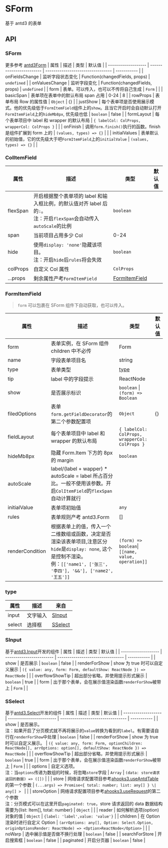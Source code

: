 # SForm

基于 antd3 的表单

<code src='./Example1'></code>

## API

### SForm

更多参考 [antd3Form](https://3x.ant.design/components/form-cn/)
| 属性 | 描述 | 类型 | 默认值 |
| ------------------- | ------------------------ | --------------------------------- | ----------- |
| onFieldsChange | 监听字段状态变化 | Function(changedFields, props) | `undefined` |
| onValuesChange | 监听字段变化 | Function(changedFields, props) | `undefined` |
| form | 表单。可以传入，也可以不传将自己生成 | `Form` | |
| basicSpan | 表单项在表单中的默认布局 span 占用 | 0-24 | 8 |
| rowProps | 表单布局 Row 的属性值 | `Object` | {} |
| justShow | 每个表单项是否使用展示模式。他的优先级低于`FormItemField`组件上的`show`。且当它开启时会自动默认打开`FormItemField`上的`hideMb8px`, 优先级也低 | `boolean` | false |
| formLayout | 每个表单项目中 label 和 wrapper 的默认布局 | `{ labelCol: ColProps, wrapperCol: ColProps }` | |
| onFinish | 调用`form.finish()`执行的函数。finish 是组件扩展到 form 上的 | `(values, types) => {}` | |
| initialValues | 表单默认的初始值，它的优先级大于吧`FormItemField`上的`initialValue` | `(values, types) => {}` | |

### ColItemField

| 属性     | 描述                                                                                                                    | 类型                            | 默认值 |
| -------- | ----------------------------------------------------------------------------------------------------------------------- | ------------------------------- | ------ |
| flexSpan | 开启根据整个表单项的 label 和输入框比例，的默认值对齐 label 后的`:`。<br/>注：开启`flexSpan`会自动传入`autoScale`的比例 | `boolean`                       |        |
| span     | 当前项目占用多少 Col                                                                                                    | 0-24                            |        |
| hide     | 使用`display: 'none'`隐藏该项目。<br/>注：开启`hide`后`rules`将会失效                                                   | `boolean`                       |        |
| colProps | 自定义 Col 属性                                                                                                         | `ColProps `                     |        |
| ...props | 剩余属性产考`FormItemField`                                                                                             | [FormItemField](#formitemfield) |        |

### FormItemField

> `form` 可以包裹在 SForm 组件下自动获取，也可以传入。

| 属性            | 描述                                                                                                                                                                                | 类型                                               | 默认值 |
| --------------- | ----------------------------------------------------------------------------------------------------------------------------------------------------------------------------------- | -------------------------------------------------- | ------ |
| form            | 表单实例，在 SForm 组件 children 中不必传                                                                                                                                           | Form                                               |        |
| name            | 字段表单项目名                                                                                                                                                                      | string                                             |        |
| type            | 表单类型                                                                                                                                                                            | [type](#type)                                      |        |
| tip             | label 中的字段提示                                                                                                                                                                  | ReactNode                                          |        |
| show            | 是否展示标识                                                                                                                                                                        | `boolean` \| `(form) => Boolean`                   |        |
| filedOptions    | 表单`form.getFieldDecorator`的第二个参数配置项                                                                                                                                      | `Object`                                           | {}     |
| fieldLayout     | 每个表单项目中 label 和 wrapper 的默认布局                                                                                                                                          | `{ labelCol: ColProps, wrapperCol: ColProps }`     |        |
| hideMb8px       | 隐藏 Form.Item 下方的 8px 的 margin                                                                                                                                                 | `boolean`                                          |        |
| autoScale       | label/(label + wapper) \* autoScale = label 所占百分比。一般不使用该参数。开启`ColItemField`的`flexSpan`自动计算就行                                                                |                                                    |        |
| initialValue    | 表单项初始值                                                                                                                                                                        | `any`                                              |        |
| rules           | 表单规则产考 antd3.Form                                                                                                                                                             | []                                                 |        |
| renderCondition | 根据表单上的值，传入一个二维数组或函数，决定是否渲染该表单项目,注意区分`hide`是`display: none`, 这个是控制不渲染。<br/>例：`[['name1', ['张三', '李四'], '&&'], ['name2', '王五']]` | `(form) => boolean`\| `[[name, value, operation]]` |        |

### type

| 属性   | 描述     | 来自                |
| ------ | -------- | ------------------- |
| input  | 文字输入 | [SInput](#sinput)   |
| select | 选择框   | [SSelect](#sselect) |

### SInput

基于[antd3.Input](https://3x.ant.design/components/input-cn/#Input)开发的组件
| 属性 | 描述 | 类型 | 默认值 |
| ------------------- | ------------------------ | --------------------------------- | ----------- |
| show | 是否展示 | `boolean` | false |
| renderForShow | show 为 true 时可以自定义展示 | `({ value: any, form: Form, defaultShow: ReactNode }) => ReactNode` | |
| overflowShowTip | 超出部分省略，并使用提示形式展示 | `boolean` | true |
| form | 出于那个表单，会在展示值渲染函数`renderForShow`被带上 | `Form` | |

### SSelect

基于[antd3.Select](https://3x.ant.design/components/select-cn/)开发的组件
| 属性 | 描述 | 类型 | 默认值 |
| ------------------- | ------------------------ | --------------------------------- | ----------- |
| show | 是否展示。<br/> 注：如果开启了分页模式就不再将展示的`value`转换为看到的`label`。有需要请自行在`renderForShow`中处理 | `boolean` | false |
| renderForShow | show 为 true 时可以自定义展示。 | `({ value: any, form: Form, optionChildren: ReactNode[], arrOptions: option[], defaultShow: ReactNode }) => ReactNode` | |
| overflowShowTip | 超出部分省略，并使用提示形式展示 | `boolean` | true |
| form | 出于那个表单，会在展示值渲染函数`renderForShow`被带上 | `Form` | |
| options | 自定义选项。<br/>注：当`options`传递为数组的时候，将忽略`store`字段 | `Array` \| `(data: store请求返回的数据) => ([])` | |
| store | 网络请求配置项目参考[ahooks3.useAntdTable](https://ahooks.js.org/zh-CN/hooks/use-antd-table)的第一个参数 | `(...args) => Promise<{ total: number; list: any[] } \| any[] > ` | |
| storeOption | 网络请求配置项目参考[ahooks3.useRequest](https://ahooks.js.org/zh-CN/hooks/use-antd-table)的第二个参数<br/>注：分页模式可以在这里开启`paginated: true`，store 请求返回的 data 数据结构需要为{list: Item[], total: number} | `Object` | |
| reader | 如何解析选项(option)对象的值 | `Object` | `{label: 'label',value: 'value'}` |
| children | 在 Option 渲染时进行自定义 Option | `(arrOptions: any[], Option: Select.Option, originOptionsRender: ReactNode) => <Option>ReactNode</Option>` | |
| noWarp | 选中展示值是否做不换行处理 | `boolean` | false |
| searchForStore | 开启搜索框 | `boolean` | false |
| paginated | 开启分页器 | `boolean` | false |
